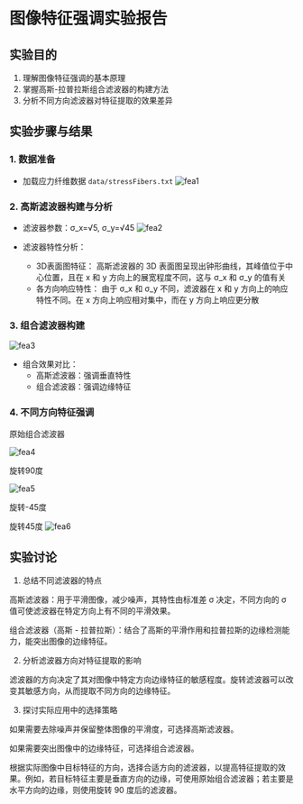 # 图像特征强调实验报告

## 实验目的
1. 理解图像特征强调的基本原理
2. 掌握高斯-拉普拉斯组合滤波器的构建方法
3. 分析不同方向滤波器对特征提取的效果差异
## 实验步骤与结果
### 1. 数据准备
- 加载应力纤维数据 `data/stressFibers.txt`
![fea1](https://github.com/user-attachments/assets/862c5a67-1d2e-4757-9174-9ec32e2546aa)
 
### 2. 高斯滤波器构建与分析
- 滤波器参数：σ_x=√5, σ_y=√45
![fea2](https://github.com/user-attachments/assets/87bb6f83-65bf-4773-baad-cf7e6ae6e048)

- 滤波器特性分析：
  - 3D表面图特征：
高斯滤波器的 3D 表面图呈现出钟形曲线，其峰值位于中心位置，且在 x 和 y 方向上的展宽程度不同，这与 σ_x 和 σ_y 的值有关
  - 各方向响应特性：
由于 σ_x 和 σ_y 不同，滤波器在 x 和 y 方向上的响应特性不同。在 x 方向上响应相对集中，而在 y 方向上响应更分散

### 3. 组合滤波器构建
![fea3](https://github.com/user-attachments/assets/b3408c47-4f3e-47be-a669-bfeac6f0cbb2)

- 组合效果对比：
  - 高斯滤波器：强调垂直特性
  - 组合滤波器：强调边缘特征

### 4. 不同方向特征强调 

原始组合滤波器

![fea4](https://github.com/user-attachments/assets/bb8f9897-7a4e-4274-b60a-b8c8a0d63a6c)

旋转90度

![fea5](https://github.com/user-attachments/assets/1daf0790-8959-450e-9a05-fdda93704489)

旋转-45度

旋转45度
![fea6](https://github.com/user-attachments/assets/4cc62463-68f8-4e21-a0a2-6dceffcda6a9)


## 实验讨论
1. 总结不同滤波器的特点

高斯滤波器：用于平滑图像，减少噪声，其特性由标准差 σ 决定，不同方向的 σ 值可使滤波器在特定方向上有不同的平滑效果。

组合滤波器（高斯 - 拉普拉斯）：结合了高斯的平滑作用和拉普拉斯的边缘检测能力，能突出图像的边缘特征。

2. 分析滤波器方向对特征提取的影响

滤波器的方向决定了其对图像中特定方向边缘特征的敏感程度。旋转滤波器可以改变其敏感方向，从而提取不同方向的边缘特征。

3. 探讨实际应用中的选择策略

如果需要去除噪声并保留整体图像的平滑度，可选择高斯滤波器。

如果需要突出图像中的边缘特征，可选择组合滤波器。

根据实际图像中目标特征的方向，选择合适方向的滤波器，以提高特征提取的效果。例如，若目标特征主要是垂直方向的边缘，可使用原始组合滤波器；若主要是水平方向的边缘，则使用旋转 90 度后的滤波器。
